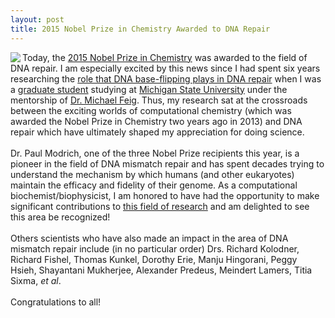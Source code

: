 ```yaml
---
layout: post
title: 2015 Nobel Prize in Chemistry Awarded to DNA Repair
---
```


<img class="img-left" align="left" src="{{ site.url }}/images/muts.jpg">

Today, the <a href="http://www.nobelprize.org/nobel_prizes/chemistry/laureates/2015/">2015 Nobel Prize in Chemistry</a> was awarded to the field of DNA repair. I am especially excited by this news since I had spent six years researching the <a href="http://www.sciencedirect.com/science/article/pii/S0006349511011763">role that DNA base-flipping plays in DNA repair</a> when I was a <a href="http://etd.lib.msu.edu/islandora/object/etd%3A557">graduate student</a> studying at <a href="http://www.msu.edu">Michigan State University</a> under the mentorship of <a href="http://feig.bch.msu.edu">Dr. Michael Feig</a>. Thus, my research sat at the crossroads between the exciting worlds of computational chemistry (which was awarded the Nobel Prize in Chemistry two years ago in 2013) and DNA repair which have ultimately shaped my appreciation for doing science.
<br><br>
Dr. Paul Modrich, one of the three Nobel Prize recipients this year, is a pioneer in the field of DNA mismatch repair and has spent decades trying to understand the mechanism by which humans (and other eukaryotes) maintain the efficacy and fidelity of their genome. As a computational biochemist/biophysicist, I am honored to have had the opportunity to make significant contributions to <a href="http://www.sciencedirect.com/science/article/pii/S0006349509002185">this field of research</a> and am delighted to see this area be recognized!
<br><br>
Others scientists who have also made an impact in the area of DNA mismatch repair include (in no particular order) Drs. Richard Kolodner, Richard Fishel, Thomas Kunkel, Dorothy Erie, Manju Hingorani, Peggy Hsieh, Shayantani Mukherjee, Alexander Predeus, Meindert Lamers, Titia Sixma, <i>et al</i>. 
<br><br>
Congratulations to all!
